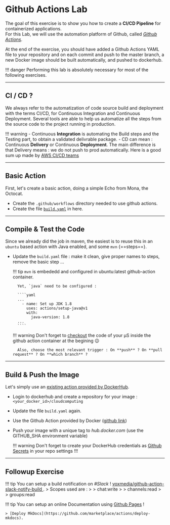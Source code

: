# Github Actions Lab

The goal of this exercise is to show you how to create a **CI/CD Pipeline** for containerized applications.  
For this Lab, we will use the automation platform of Github, called *[Github Actions](https://help.github.com/en/actions/getting-started-with-github-actions)*.

At the end of the exercise, you should have added a Github Actions YAML file to your repository and on each commit and push to the master branch, a new Docker image should be built automatically, and pushed to dockerhub.

!!! danger
    Performing this lab is absolutely necessary for most of the following exercises.

---

## CI / CD ?

We always refer to the automatization of code source build and deployment with the terms CI/CD, for Continuous Integration and Continuous Deployment.
Several tools are able to help us automatize all the steps from the source code to the project running in production.

!!! warning 
    - Continuous **Integration** is automating the Build steps and the Testing part, to obtain a validated delivrable package.
    - CD can mean : Continuous **Delivery** or Continuous **Deployment**. The main difference is that Delivery means : we do not push to prod automatically.
    Here is a good sum up made by [AWS CI/CD teams](https://aws.amazon.com/devops/continuous-integration/?nc1=h_ls) 

---

## Basic Action

First, let's create a basic action, doing a simple Echo from Mona, the Octocat.

- Create the `.github/workflows` directory needed to use github actions.
- Create the file [`build.yaml`](./files/github/build.yaml) in here.

---

## Compile & Test the Code

Since we already did the job in maven, the easiest is to reuse this in an `ubuntu` based action with Java enabled, and some `mvn` {==steps==}.

- Update the `build.yaml` file : make it clean, give proper names to steps, remove the basic step ...

    !!! tip
        `mvn` is embededd and configured in ubuntu:latest github-action container.
        
        Yet, `java` need to be configured :
        
        ````yaml
        ...
          - name: Set up JDK 1.8
            uses: actions/setup-java@v1
            with:
              java-version: 1.8
        ...
        ````
    
    !!! warning
        Don't forget to [checkout](https://github.com/actions/checkout) the code of your µS inside the github action container at the begining :wink: 
        
        Also, choose the most relevant trigger : On **push** ? On **pull request** ? On **which branch** ?

---

## Build & Push the Image

Let's simply use an [existing action provided by DockerHub](https://www.docker.com/blog/first-docker-github-action-is-here/).

- Login to dockerhub and create a repository for your image : 
`<your_docker_id>/cloudcomputing`   
- Update the file `build.yaml` again.
- Use the Github Action provided by Docker ([github link](https://github.com/marketplace/actions/build-and-push-docker-images))
- Push your image with a unique tag to *hub.docker.com* (use the GITHUB_SHA environment variable)
    
    !!! warning
        Don't forget to create your DockerHub credentials as [Github Secrets](https://help.github.com/en/actions/configuring-and-managing-workflows/creating-and-storing-encrypted-secrets) in your repo settings !!!

---

## Followup Exercise

!!! tip 
    You can setup a build notification on *#Slack* !
    [ voxmedia/github-action-slack-notify-build ](https://github.com/voxmedia/github-action-slack-notify-build).
    > Scopes used are :
    >
    > chat:write
    >
    > channels:read
    >
    > groups:read
    
!!! tip
    You can setup an online Documentation using [Github Pages](https://pages.github.com/) !
    
    > [Deploy MkDocs](https://github.com/marketplace/actions/deploy-mkdocs).